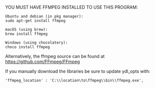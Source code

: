 YOU MUST HAVE FFMPEG INSTALLED TO USE THIS PROGRAM: 

    Ubuntu and debian (in pkg manager):
    sudo apt-get install ffmpeg

    macOS (using brew):
    brew install ffmpeg

    Windows (using chocolatery):
    choco install ffmpeg

Alternatively, the ffmpeg source can be found at https://github.com/FFmpeg/FFmpeg 

If you manually download the libraries be sure to update ydl_opts with:
    
    'ffmpeg_location' : 'C:\\location\to\ffmpeg\\bin\\ffmpeg.exe',

